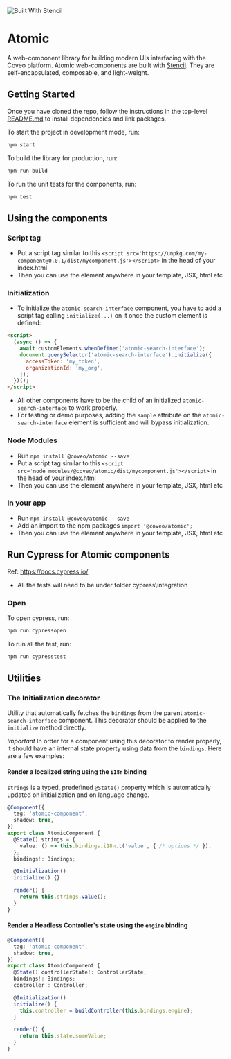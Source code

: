 ![Built With Stencil](https://img.shields.io/badge/-Built%20With%20Stencil-16161d.svg?logo=data%3Aimage%2Fsvg%2Bxml%3Bbase64%2CPD94bWwgdmVyc2lvbj0iMS4wIiBlbmNvZGluZz0idXRmLTgiPz4KPCEtLSBHZW5lcmF0b3I6IEFkb2JlIElsbHVzdHJhdG9yIDE5LjIuMSwgU1ZHIEV4cG9ydCBQbHVnLUluIC4gU1ZHIFZlcnNpb246IDYuMDAgQnVpbGQgMCkgIC0tPgo8c3ZnIHZlcnNpb249IjEuMSIgaWQ9IkxheWVyXzEiIHhtbG5zPSJodHRwOi8vd3d3LnczLm9yZy8yMDAwL3N2ZyIgeG1sbnM6eGxpbms9Imh0dHA6Ly93d3cudzMub3JnLzE5OTkveGxpbmsiIHg9IjBweCIgeT0iMHB4IgoJIHZpZXdCb3g9IjAgMCA1MTIgNTEyIiBzdHlsZT0iZW5hYmxlLWJhY2tncm91bmQ6bmV3IDAgMCA1MTIgNTEyOyIgeG1sOnNwYWNlPSJwcmVzZXJ2ZSI%2BCjxzdHlsZSB0eXBlPSJ0ZXh0L2NzcyI%2BCgkuc3Qwe2ZpbGw6I0ZGRkZGRjt9Cjwvc3R5bGU%2BCjxwYXRoIGNsYXNzPSJzdDAiIGQ9Ik00MjQuNywzNzMuOWMwLDM3LjYtNTUuMSw2OC42LTkyLjcsNjguNkgxODAuNGMtMzcuOSwwLTkyLjctMzAuNy05Mi43LTY4LjZ2LTMuNmgzMzYuOVYzNzMuOXoiLz4KPHBhdGggY2xhc3M9InN0MCIgZD0iTTQyNC43LDI5Mi4xSDE4MC40Yy0zNy42LDAtOTIuNy0zMS05Mi43LTY4LjZ2LTMuNkgzMzJjMzcuNiwwLDkyLjcsMzEsOTIuNyw2OC42VjI5Mi4xeiIvPgo8cGF0aCBjbGFzcz0ic3QwIiBkPSJNNDI0LjcsMTQxLjdIODcuN3YtMy42YzAtMzcuNiw1NC44LTY4LjYsOTIuNy02OC42SDMzMmMzNy45LDAsOTIuNywzMC43LDkyLjcsNjguNlYxNDEuN3oiLz4KPC9zdmc%2BCg%3D%3D&colorA=16161d&style=flat-square)

# Atomic

A web-component library for building modern UIs interfacing with the Coveo platform. Atomic web-components are built with [Stencil](https://stenciljs.com/docs/introduction). They are self-encapsulated, composable, and light-weight.

## Getting Started

Once you have cloned the repo, follow the instructions in the top-level [README.md](https://bitbucket.org/coveord/ui-kit/src/master/README.md) to install dependencies and link packages.

To start the project in development mode, run:

```bash
npm start
```

To build the library for production, run:

```bash
npm run build
```

To run the unit tests for the components, run:

```bash
npm test
```

## Using the components

### Script tag

- Put a script tag similar to this `<script src='https://unpkg.com/my-component@0.0.1/dist/mycomponent.js'></script>` in the head of your index.html
- Then you can use the element anywhere in your template, JSX, html etc

### Initialization

- To initialize the `atomic-search-interface` component, you have to add a script tag calling `initialize(...)` on it once the custom element is defined:
```html
<script>
  (async () => {
    await customElements.whenDefined('atomic-search-interface');
    document.querySelector('atomic-search-interface').initialize({
      accessToken: 'my_token',
      organizationId: 'my_org',
    });
  })();
</script>
```
- All other components have to be the child of an initialized `atomic-search-interface` to work properly.
- For testing or demo purposes, adding the `sample` attribute on the `atomic-search-interface` element is sufficient and will bypass initialization.

### Node Modules

- Run `npm install @coveo/atomic --save`
- Put a script tag similar to this `<script src='node_modules/@coveo/atomic/dist/mycomponent.js'></script>` in the head of your index.html
- Then you can use the element anywhere in your template, JSX, html etc

### In your app

- Run `npm install @coveo/atomic --save`
- Add an import to the npm packages `import '@coveo/atomic';`
- Then you can use the element anywhere in your template, JSX, html etc

## Run Cypress for Atomic components

Ref: https://docs.cypress.io/

- All the tests will need to be under folder cypress\integration

### Open

To open cypress, run:

```sh
npm run cypressopen
```

To run all the test, run:

```sh
npm run cypresstest
```

## Utilities

### The Initialization decorator

Utility that automatically fetches the `bindings` from the parent `atomic-search-interface` component. This decorator should be applied to the `initialize` method directly. 

*Important* In order for a component using this decorator to render properly, it should have an internal state property using data from the `bindings`. Here are a few examples:

#### Render a localized string using the `i18n` binding

`strings` is a typed, predefined `@State()` property which is automatically updated on initialization and on language change.

```typescript
@Component({
  tag: 'atomic-component',
  shadow: true,
})
export class AtomicComponent {
  @State() strings = {
    value: () => this.bindings.i18n.t('value', { /* options */ }),
  };
  bindings!: Bindings;

  @Initialization()
  initialize() {}

  render() {
    return this.strings.value();
  }
}
```

#### Render a Headless Controller's state using the `engine` binding

```typescript
@Component({
  tag: 'atomic-component',
  shadow: true,
})
export class AtomicComponent {
  @State() controllerState!: ControllerState;
  bindings!: Bindings;
  controller!: Controller;

  @Initialization()
  initialize() {
    this.controller = buildController(this.bindings.engine);
  }

  render() {
    return this.state.someValue;
  }
}
```